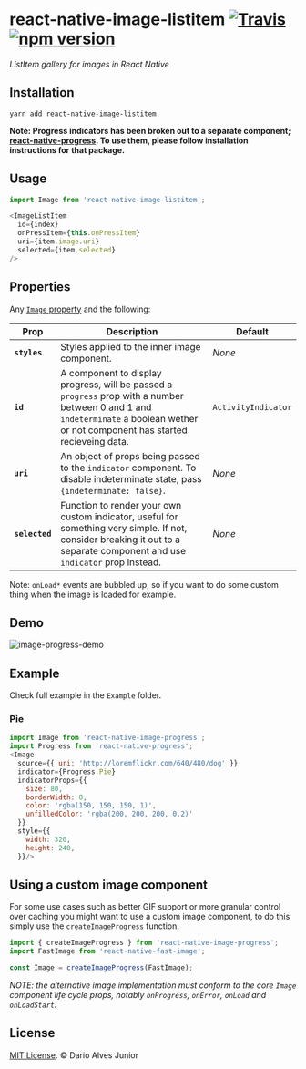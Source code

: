 # react-native-image-listitem [![Travis](https://img.shields.io/travis/oblador/react-native-image-listitem.svg)](https://travis-ci.org/oblador/react-native-image-listitem) [![npm version](https://img.shields.io/npm/v/react-native-image-listitem.svg)](https://www.npmjs.com/package/react-native-image-listitem)
*ListItem gallery for images in React Native*

## Installation

```
yarn add react-native-image-listitem
```

**Note: Progress indicators has been broken out to a separate component; [react-native-progress](https://github.com/oblador/react-native-progress). To use them, please follow installation instructions for that package.**


## Usage

```js
import Image from 'react-native-image-listitem';

<ImageListItem
  id={index}
  onPressItem={this.onPressItem}
  uri={item.image.uri}
  selected={item.selected}
/>
```

## Properties

Any [`Image` property](http://facebook.github.io/react-native/docs/image.html) and the following:

| Prop | Description | Default |
|---|---|---|
|**`styles`**|Styles applied to the inner image component.|*None*|
|**`id`**|A component to display progress, will be passed a `progress` prop with a number between 0 and 1 and `indeterminate` a boolean wether or not component has started recieveing data.|`ActivityIndicator`|
|**`uri`**|An object of props being passed to the `indicator` component. To disable indeterminate state, pass `{indeterminate: false}`.|*None*|
|**`selected`**|Function to render your own custom indicator, useful for something very simple. If not, consider breaking it out to a separate component and use `indicator` prop instead.|*None*|


Note: `onLoad*` events are bubbled up, so if you want to do some custom thing when the image is loaded for example. 

## Demo

![image-progress-demo](https://cloud.githubusercontent.com/assets/378279/10882718/0f33e7b4-813b-11e5-9f6c-90df8b9050b8.gif)

## Example 

Check full example in the `Example` folder. 

### Pie

```js
import Image from 'react-native-image-progress';
import Progress from 'react-native-progress';
<Image 
  source={{ uri: 'http://loremflickr.com/640/480/dog' }} 
  indicator={Progress.Pie}
  indicatorProps={{
    size: 80,
    borderWidth: 0,
    color: 'rgba(150, 150, 150, 1)',
    unfilledColor: 'rgba(200, 200, 200, 0.2)'
  }}
  style={{
    width: 320,
    height: 240,
  }}/>
```

## Using a custom image component

For some use cases such as better GIF support or more granular control over caching you might want to use a custom image component, to do this simply use the `createImageProgress` function: 

```js
import { createImageProgress } from 'react-native-image-progress';
import FastImage from 'react-native-fast-image';

const Image = createImageProgress(FastImage);
``` 

*NOTE: the alternative image implementation must conform to the core `Image` component life cycle props, notably `onProgress`, `onError`, `onLoad` and `onLoadStart`.*

## License

[MIT License](http://opensource.org/licenses/mit-license.html). © Dario Alves Junior

